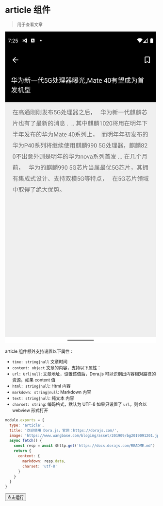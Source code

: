 # article 组件

> 用于查看文章

![Article component](../_media/article_component.webp ':size=280x480')

article 组件额外支持设置以下属性：

- `time: string|null` 文章时间
- `content: object` 文章的内容，支持以下属性：
- `url: Url|null`: 文章地址，设置该值后，Dora.js 可以识别出内容相对路径的资源。如果 content 值
- `html: string|null`: Html 内容
- `markdown: string|null`: Markdown 内容
- `text: string|null`: 纯文本 内容
- `charset: string`: 编码格式，默认为 UTF-8
  如果只设置了 `url`，则会以 webview 形式打开

```js
module.exports = {
  type: 'article',
  title: '欢迎使用 Dora.js，官网：https://dorajs.com/',
  image: 'https://www.wangbase.com/blogimg/asset/201909/bg2019091201.jpg',
  async fetch() {
    const resp = await $http.get('https://docs.dorajs.com/README.md')
    return {
      content: {
        markdown: resp.data,
        charset: 'utf-8'
      }
    }
  }
}
```

<button class="run-button" onclick="sendDoraEvent('$router.to','article')">点击运行</button>
